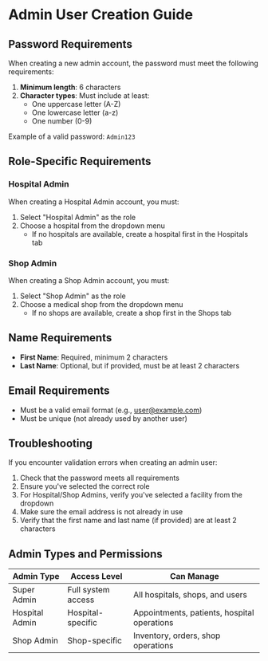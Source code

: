 # Admin User Creation Guide

## Password Requirements

When creating a new admin account, the password must meet the following requirements:

1. **Minimum length**: 6 characters
2. **Character types**: Must include at least:
   - One uppercase letter (A-Z)
   - One lowercase letter (a-z)
   - One number (0-9)

Example of a valid password: `Admin123`

## Role-Specific Requirements

### Hospital Admin
When creating a Hospital Admin account, you must:
1. Select "Hospital Admin" as the role
2. Choose a hospital from the dropdown menu
   - If no hospitals are available, create a hospital first in the Hospitals tab

### Shop Admin
When creating a Shop Admin account, you must:
1. Select "Shop Admin" as the role
2. Choose a medical shop from the dropdown menu
   - If no shops are available, create a shop first in the Shops tab

## Name Requirements

- **First Name**: Required, minimum 2 characters
- **Last Name**: Optional, but if provided, must be at least 2 characters

## Email Requirements

- Must be a valid email format (e.g., user@example.com)
- Must be unique (not already used by another user)

## Troubleshooting

If you encounter validation errors when creating an admin user:

1. Check that the password meets all requirements
2. Ensure you've selected the correct role
3. For Hospital/Shop Admins, verify you've selected a facility from the dropdown
4. Make sure the email address is not already in use
5. Verify that the first name and last name (if provided) are at least 2 characters

## Admin Types and Permissions

| Admin Type | Access Level | Can Manage |
|------------|--------------|------------|
| Super Admin | Full system access | All hospitals, shops, and users |
| Hospital Admin | Hospital-specific | Appointments, patients, hospital operations |
| Shop Admin | Shop-specific | Inventory, orders, shop operations |
